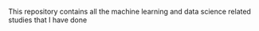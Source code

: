 This repository contains all the machine learning and data science related studies that I have done
